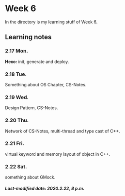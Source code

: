 # Week 6

In the directory is my learning stuff of Week 6.

## Learning notes

### 2.17 Mon.

**Hexo:** init, generate and deploy.

### 2.18 Tue.

Something about OS Chapter, CS-Notes.

### 2.19 Wed.

Design Pattern, CS-Notes.

### 2.20 Thu.

Network of CS-Notes, multi-thread and type cast of C++.

### 2.21 Fri.

virtual keyword and memory layout of object in C++.

### 2.22 Sat.

something about GMock.

##### Last-modified date: 2020.2.22, 8 p.m.